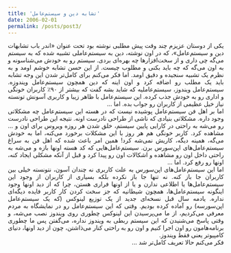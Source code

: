 ```yaml
---
title: 'تشابه دین و سیستم‌عامل'
date: 2006-02-01
permalink: /posts/post3/
---
```

<div align="justify" dir="rtl">

یکی از دوستان عزیزم چند وقت پیش مطلبی نوشته بود تحت عنوان «اندر باب تشابهات دین و سیستم‌عامل»، که در اون نوشته، دین به سیستم‌عاملی تشبیه شده که به سیستم می‌گه چی داری و از سخت‌افزارها چه بهره‌ای بردی. سیستم رو به خودش می‌شناسونه و به اون می‌گه که چه باید بکنی و مطلوب چیست. از این حسن تشابه خوشم اومد و به نظرم یک تشبیه سنجیده و دقیق اومد. اما فکر می‌کنم برای کامل‌تر شدن این وجه تشابه باید یک مطلب رو اضافه کرد و اون اینه که دین همچون سیستم‌عامل ویندوزه. سیستم‌عامل ویندوز، سیستم‌عاملیه که شاید بشه گفت که بیشتر از ۹۰٪ کاربران خونگی و اداری رو به خودش جذب کرده. این سیستم‌عامل با ظاهر زیبا و کاربری آسونش تونسته نیاز خیل عظیمی از کاربران رو جواب بده. اما ...<br>
اما بر اهل فن سیستم‌عامل پوشیده نیست که در هسته این سیستم‌عامل چه مشکلاتی وجود داره. مشکلاتی بنیادی که ناشی از طراحی نادرست اونه. نتیجه این طراحی نادرست رو می‌شه به راحتی در کارایی پایین سیستم، خلق شدن هر روزه ویروس برای اون و ... مشاهده کرد. کاربر خونگی هم هر روز با این مشکلات برخورد می‌کنه، اما به خودش می‌گه، همینه دیگه، کاریش نمی‌شه کرد! همین امر باعث شده که اهل فن به سراغ سیستم‌عامل‌های اپن‌سورس برن. سیستم‌عامل‌هایی که کد هسته اونها بازه و می‌شه به راحتی داخل اون رو مشاهده و اشکالات اون رو پیدا کرد و قبل از آنکه مشکلی ایجاد کنه، اونها رو رفع کرد. اما ...<br>
اما این سیستم‌عامل‌های اپن‌سورس به علت کاربری نه چندان آسون، نتونسته خیلی بین کاربران جا باز کنه. نه تنها جا باز نکرده بلکه بسیاری از کاربران از وجود این سیستم‌عامل‌ها یا اطلاعی ندارن و یا از اونها فراری هستن، چرا که از دید اونها وجود اینگونه سیستم‌عامل‌ها،‌ همچون شیطانیه که جز سخت کردن کار کاربر فایده دیگه‌ای نداره. یادمه سال قبل نسخه‌ای جدید از یک توزیع لینوکس (که یک سیستم‌عامل اپن‌سورسه) رو آماده کرده بودیم. وقتی که این سیستم‌عامل رو در نمایشگاه به مردم معرفی می‌کردیم، از ما می‌پرسیدن این لینوکس چطوری روی ویندوز نصب می‌شه، و وقتی پاسخ می‌شنیدن که این سیستم ربطی به ویندوز نداره، می‌گفتن پس ما چطوری برنامه‌هامون رو اون اجرا کنیم و اون رو به راحتی کنار می‌ذاشتن، چون از دید اونها، دنیای کامپیوتر یعنی فقط ویندوز.<br>
فکر می‌کنم حالا تعریف کامل‌تر شد ...


</div>

